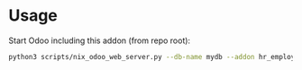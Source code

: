 # Usage

Start Odoo including this addon (from repo root):

```bash
python3 scripts/nix_odoo_web_server.py --db-name mydb --addon hr_employee_service
```
